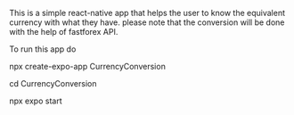 This is a simple react-native app that helps the user to know the equivalent currency with what they have.
please note that the conversion will be done with the help of fastforex API.


To run this app do

npx create-expo-app CurrencyConversion

cd CurrencyConversion

npx expo start
